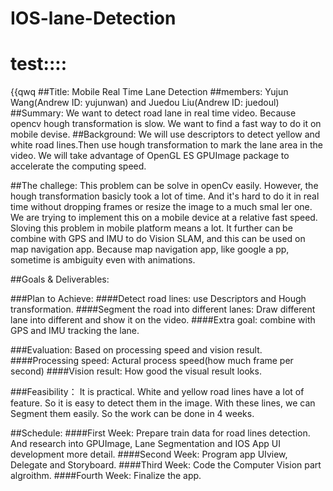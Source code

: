  # IOS-lane-Detection
test::::
====
{{qwq
##Title:
Mobile Real Time Lane Detection
##members:
Yujun Wang(Andrew ID: yujunwan) and Juedou Liu(Andrew ID: juedoul)
##Summary:
We want to detect road lane in real time video. Because opencv hough transformation is slow. We want to find a fast way to do it on mobile devise.
##Background:
We will use descriptors to detect yellow and white road lines.Then use hough transformation to mark the lane area in the video. We will take advantage of OpenGL ES GPUImage package to accelerate the computing speed.

##The challege:
This problem can be solve in openCv easily. However, the hough transformation basicly took a lot of time. And it's hard to do it in real time without dropping frames or resize the image to a much smal    ler one. We are trying to implement this on a mobile device at a relative fast speed.  
Sloving this problem in mobile platform means a lot. It further can be combine with GPS and IMU to do Vision SLAM, and this can be used on map navigation app. Because map navigation app, like google a    pp, sometime is ambiguity even with animations.  

##Goals & Deliverables:

###Plan to Achieve: 
####Detect road lines:
use Descriptors and Hough transformation.
####Segment the road into different lanes:
Draw different lane into different and show it on the video.
####Extra goal:
combine with GPS and IMU tracking the lane.

###Evaluation:
Based on processing speed and vision result.
####Processing speed:
Actural process speed(how much frame per second)
####Vision result:
How good the visual result looks.

###Feasibility：
It is practical. White and yellow road lines have a lot of feature. So it is easy to detect them in the image. With these lines, we can Segment them easily. So the work can be done in 4 weeks.

##Schedule:
####First Week:
Prepare train data for road lines detection. And research into GPUImage, Lane Segmentation and IOS App UI development more detail.
####Second Week:
Program app UIview, Delegate and Storyboard.
####Third Week:
Code the Computer Vision part algroithm.
####Fourth Week:
Finalize the app.
